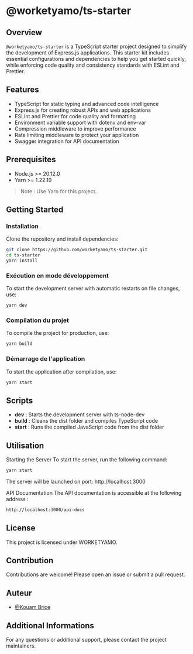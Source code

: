 # @worketyamo/ts-starter

## Overview

`@worketyamo/ts-starter` is a TypeScript starter project designed to simplify the development of Express.js applications. This starter kit includes essential configurations and dependencies to help you get started quickly, while enforcing code quality and consistency standards with ESLint and Prettier.

## Features

- TypeScript for static typing and advanced code intelligence
- Express.js for creating robust APIs and web applications
- ESLint and Prettier for code quality and formatting
- Environment variable support with dotenv and env-var
- Compression middleware to improve performance
- Rate limiting middleware to protect your application
- Swagger integration for API documentation

## Prerequisites

- Node.js >= 20.12.0
- Yarn >= 1.22.19

> Note : Use Yarn for this project..

## Getting Started

### Installation

Clone the repository and install dependencies:

```bash
git clone https://github.com/worketyamo/ts-starter.git
cd ts-starter
yarn install
```

### Exécution en mode développement

To start the development server with automatic restarts on file changes, use:

```bash
yarn dev
```

### Compilation du projet

To compile the project for production, use:

```bash
yarn build
```

### Démarrage de l'application

To start the application after compilation, use:

```bash
yarn start
```

## Scripts

- **dev** : Starts the development server with ts-node-dev
- **build** :  Cleans the dist folder and compiles TypeScript code
- **start** : Runs the compiled JavaScript code from the dist folder

## Utilisation


Starting the Server
To start the server, run the following command:

```bash
yarn start
```
The server will be launched on port: http://localhost:3000

API Documentation
The API documentation is accessible at the following address :

```sh
http://localhost:3000/api-docs
 ```

## License

This project is licensed under WORKETYAMO.

## Contribution

Contributions are welcome! Please open an issue or submit a pull request.

## Auteur

- [@Kouam Brice](https://github.com/Briso10-dev)

## Additional Informations

For any questions or additional support, please contact the project maintainers.
